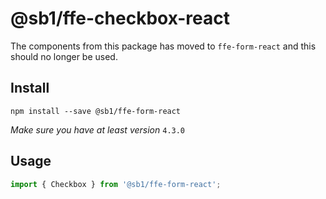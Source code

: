 # @sb1/ffe-checkbox-react

The components from this package has moved to `ffe-form-react` and this should no longer be used.

## Install

```
npm install --save @sb1/ffe-form-react
```

_Make sure you have at least version_ `4.3.0`

## Usage

```javascript
import { Checkbox } from '@sb1/ffe-form-react';
```
